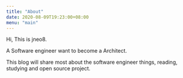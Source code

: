 ```yaml
---
title: "About"
date: 2020-08-09T19:23:00+08:00
menu: "main"
---
```


Hi, This is jneo8.

A Software engineer want to become a Architect.

This blog will share most about the software engineer things, reading, studying and open source project.
